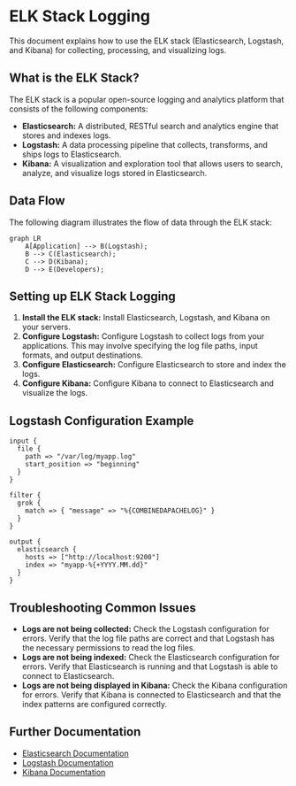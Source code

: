 # ELK Stack Logging

This document explains how to use the ELK stack (Elasticsearch, Logstash, and Kibana) for collecting, processing, and visualizing logs.

## What is the ELK Stack?

The ELK stack is a popular open-source logging and analytics platform that consists of the following components:

*   **Elasticsearch:** A distributed, RESTful search and analytics engine that stores and indexes logs.
*   **Logstash:** A data processing pipeline that collects, transforms, and ships logs to Elasticsearch.
*   **Kibana:** A visualization and exploration tool that allows users to search, analyze, and visualize logs stored in Elasticsearch.

## Data Flow

The following diagram illustrates the flow of data through the ELK stack:

```mermaid
graph LR
    A[Application] --> B(Logstash);
    B --> C(Elasticsearch);
    C --> D(Kibana);
    D --> E(Developers);
```

## Setting up ELK Stack Logging

1.  **Install the ELK stack:** Install Elasticsearch, Logstash, and Kibana on your servers.
2.  **Configure Logstash:** Configure Logstash to collect logs from your applications. This may involve specifying the log file paths, input formats, and output destinations.
3.  **Configure Elasticsearch:** Configure Elasticsearch to store and index the logs.
4.  **Configure Kibana:** Configure Kibana to connect to Elasticsearch and visualize the logs.

## Logstash Configuration Example

```
input {
  file {
    path => "/var/log/myapp.log"
    start_position => "beginning"
  }
}

filter {
  grok {
    match => { "message" => "%{COMBINEDAPACHELOG}" }
  }
}

output {
  elasticsearch {
    hosts => ["http://localhost:9200"]
    index => "myapp-%{+YYYY.MM.dd}"
  }
}
```

## Troubleshooting Common Issues

*   **Logs are not being collected:** Check the Logstash configuration for errors. Verify that the log file paths are correct and that Logstash has the necessary permissions to read the log files.
*   **Logs are not being indexed:** Check the Elasticsearch configuration for errors. Verify that Elasticsearch is running and that Logstash is able to connect to Elasticsearch.
*   **Logs are not being displayed in Kibana:** Check the Kibana configuration for errors. Verify that Kibana is connected to Elasticsearch and that the index patterns are configured correctly.

## Further Documentation

*   [Elasticsearch Documentation](https://www.elastic.co/guide/en/elasticsearch/reference/current/index.html)
*   [Logstash Documentation](https://www.elastic.co/guide/en/logstash/current/index.html)
*   [Kibana Documentation](https://www.elastic.co/guide/en/kibana/current/index.html)